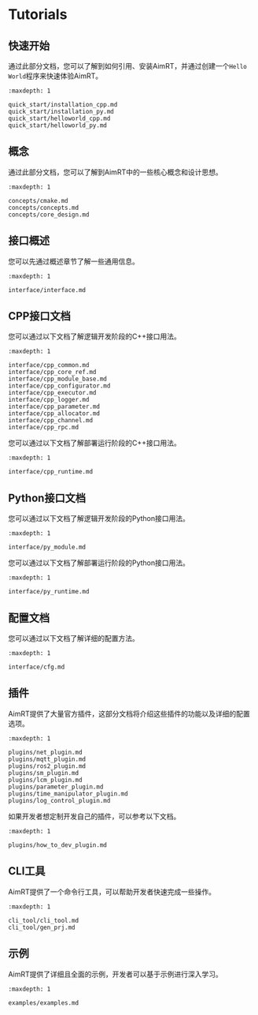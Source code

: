 # Tutorials


## 快速开始

通过此部分文档，您可以了解到如何引用、安装AimRT，并通过创建一个`Hello World`程序来快速体验AimRT。

```{toctree}
:maxdepth: 1

quick_start/installation_cpp.md
quick_start/installation_py.md
quick_start/helloworld_cpp.md
quick_start/helloworld_py.md
```

## 概念

通过此部分文档，您可以了解到AimRT中的一些核心概念和设计思想。


```{toctree}
:maxdepth: 1

concepts/cmake.md
concepts/concepts.md
concepts/core_design.md
```

## 接口概述

您可以先通过概述章节了解一些通用信息。

```{toctree}
:maxdepth: 1

interface/interface.md
```

## CPP接口文档

您可以通过以下文档了解逻辑开发阶段的C++接口用法。

```{toctree}
:maxdepth: 1

interface/cpp_common.md
interface/cpp_core_ref.md
interface/cpp_module_base.md
interface/cpp_configurator.md
interface/cpp_executor.md
interface/cpp_logger.md
interface/cpp_parameter.md
interface/cpp_allocator.md
interface/cpp_channel.md
interface/cpp_rpc.md
```

您可以通过以下文档了解部署运行阶段的C++接口用法。

```{toctree}
:maxdepth: 1

interface/cpp_runtime.md
```

<!-- 以下TODO待整理-------- -->

## Python接口文档

您可以通过以下文档了解逻辑开发阶段的Python接口用法。

```{toctree}
:maxdepth: 1

interface/py_module.md
```

您可以通过以下文档了解部署运行阶段的Python接口用法。

```{toctree}
:maxdepth: 1

interface/py_runtime.md
```

## 配置文档

您可以通过以下文档了解详细的配置方法。

```{toctree}
:maxdepth: 1

interface/cfg.md
```

## 插件

AimRT提供了大量官方插件，这部分文档将介绍这些插件的功能以及详细的配置选项。

```{toctree}
:maxdepth: 1

plugins/net_plugin.md
plugins/mqtt_plugin.md
plugins/ros2_plugin.md
plugins/sm_plugin.md
plugins/lcm_plugin.md
plugins/parameter_plugin.md
plugins/time_manipulator_plugin.md
plugins/log_control_plugin.md
```

如果开发者想定制开发自己的插件，可以参考以下文档。
```{toctree}
:maxdepth: 1

plugins/how_to_dev_plugin.md
```


## CLI工具

AimRT提供了一个命令行工具，可以帮助开发者快速完成一些操作。

```{toctree}
:maxdepth: 1

cli_tool/cli_tool.md
cli_tool/gen_prj.md
```


## 示例

AimRT提供了详细且全面的示例，开发者可以基于示例进行深入学习。

```{toctree}
:maxdepth: 1

examples/examples.md
```
